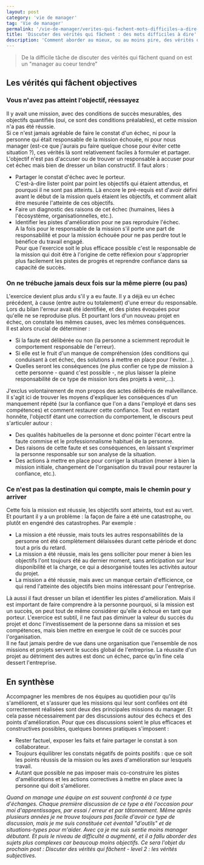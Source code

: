 ```yaml
---
layout: post
category: 'vie de manager'
tag: 'Vie de manager'
permalink: '/vie-de-manager/verites-qui-fachent-mots-difficiles-a-dire-objectives'
title: 'Discuter des vérités qui fâchent : des mots difficiles à dire'
description: 'Comment aborder au mieux, ou au moins pire, des vérités difficiles sur les réalisations et les méthodes de travail avec un membre de votre équipe'
---
```


> De la difficile tâche de discuter des vérités qui fâchent quand on est un "manager au coeur tendre"

## Les vérités qui fâchent objectives
### Vous n'avez pas atteint l'objectif, réessayez
Il y avait une mission, avec des conditions de succès mesurables, des objectifs quantifiés (oui, ce sont des conditions préalables), et cette mission n'a pas été réussie.   
Si ce n'est jamais agréable de faire le constat d'un échec, ni pour la personne qui était responsable de la mission échouée, ni pour nous manager (est-ce que j'aurais pu faire quelque chose pour éviter cette situation ?), ces vérités là sont relativement faciles à formuler et partager.    
L'objectif n'est pas d'accuser ou de trouver un responsable à accuser pour cet échec mais bien de dresser un bilan constructif. Il faut alors :    

- Partager le constat d'échec avec le porteur.   
C'est-à-dire lister point par point les objectifs qui étaient attendus, et pourquoi il ne sont pas atteints. Là encore le pré-requis est d'avoir défini avant le début de la mission quels étaient les objectifs, et comment allait être mesurée l'atteinte de ces objectifs.   
- Faire un diagnostic des raisons de cet échec (humaines, liées à l'écosystème, organisationnelles, etc.).   
- Identifier les pistes d'amélioration pour ne pas reproduire l'échec.    
A la fois pour le responsable de la mission s'il porte une part de responsabilité et pour la mission échouée pour ne pas perdre tout le bénéfice du travail engagé.   
Pour que l'exercice soit le plus efficace possible c'est le responsable de la mission qui doit être à l'origine de cette réflexion pour s'approprier plus facilement les pistes de progrès et reprendre confiance dans sa capacité de succès. 

### On ne trébuche jamais deux fois sur la même pierre (ou pas)
L'exercice devient plus ardu s'il y a eu faute. Il y a déjà eu un échec précédent, à cause (entre autre ou totalement) d'une erreur du responsable. Lors du bilan l'erreur avait été identifiée, et des pistes évoquées pour qu'elle ne se reproduise plus. Et pourtant lors d'un nouveau projet en échec, on constate les mêmes causes, avec les mêmes conséquences.    
Il est alors crucial de déterminer :   
- Si la faute est délibérée ou non (la personne a sciemment reproduit le comportement responsable de l'erreur).   
- Si elle est le fruit d'un manque de compréhension (des conditions qui conduisant à cet échec, des solutions à mettre en place pour l'éviter...).   
- Quelles seront les conséquences (ne plus confier ce type de mission à cette personne - quand c'est possible -, ne plus laisser la pleine responsabilité de ce type de mission lors des projets à venir,...).   

J'exclus volontairement de mon propos des actes délibérés de malveillance. Il s'agit ici de trouver les moyens d'expliquer les conséquences d'un manquement répété (sur la confiance que l'on a dans l'employé et dans ses compétences) et comment restaurer cette confiance. Tout en restant honnête, l'objectif étant une correction du comportement, le discours peut s'articuler autour :   
- Des qualités habituelles de la personne et donc pointer l'écart entre la faute commise et le professionnalisme habituel de la personne.   
- Des raisons de cette faute et ses conséquences, en laissant s'exprimer la personne responsable sur son analyse de la situation.   
- Des actions à mettre en place pour corriger la situation (mener à bien la mission initiale, changement de l'organisation du travail pour restaurer la confiance, etc.).   

### Ce n'est pas la destination qui compte, mais le chemin pour y arriver
Cette fois la mission est réussie, les objectifs sont atteints, tout est au vert. Et pourtant il y a un problème : la façon de faire a été une catastrophe, ou plutôt en engendré des catastrophes. 
Par exemple :   
- La mission a été réussie, mais touts les autres responsabilités de la personne ont été complètement délaissées durant cette période et donc tout a pris du retard.   
- La mission a été réussie, mais les gens solliciter pour mener à bien les objectifs l'ont toujours été au dernier moment, sans anticipation sur leur disponibilité et la charge, ce qui a désorganisé toutes les activités autour du projet.   
- La mission a été réussie, mais avec un manque certain d'efficience, ce qui rend l'atteinte des objectifs bien moins intéressant pour l'entreprise.   

Là aussi il faut dresser un bilan et identifier les pistes d'amélioration. Mais il est important de faire comprendre à la personne pourquoi, si la mission est un succès, on peut tout de même considérer qu'elle a échoué en tant que porteur.    L'exercice est subtil, il ne faut pas diminuer la valeur du succès du projet et donc l'investissement de la personne dans sa mission et ses compétences, mais bien mettre en exergue le coût de ce succès pour l'organisation.    
Il ne faut jamais perdre de vue dans une organisation que l'ensemble de nos missions et projets servent le succès global de l'entreprise. La réussite d'un projet au détriment des autres est donc un échec, parce qu'in fine cela dessert l'entreprise. 

## En synthèse
Accompagner les membres de nos équipes au quotidien pour qu'ils s'améliorent, et s'assurer que les missions qui leur sont confiées ont été correctement réalisées sont deux des principales missions du manager. Et cela passe nécessairement par des discussions autour des échecs et des points d'amélioration. Pour que ces discussions soient le plus efficaces et constructives possibles, quelques bonnes pratiques s'imposent :   
- Rester factuel, exposer les faits et faire partager le constat à son collaborateur.   
- Toujours équilibrer les constats négatifs de points positifs : que ce soit les points réussis de la mission ou les axes d'amélioration sur lesquels travail.   
- Autant que possible ne pas imposer mais co-construire les pistes d'améliorations et les actions correctives à mettre en place avec la personne qui doit s'améliorer.   

*Quand on manage une équipe on est souvent confronté à ce type d'échanges. Chaque première discussion de ce type a été l'occasion pour moi d'apprentissages, par essai / erreur et par tâtonnement. Même après plusieurs années je ne trouve toujours pas facile d'avoir ce type de discussion, mais je me suis constituée cet éventail "d'outils" et de situations-types pour m'aider. Avec ça je me suis sentie moins manager débutant. Et puis le niveau de difficulté a augmenté, et il a fallu aborder des sujets plus complexes car beaucoup moins objectifs. Ce sera l'objet du prochain post : Discuter des vérités qui fâchent - level 2 : les vérités subjectives.*

